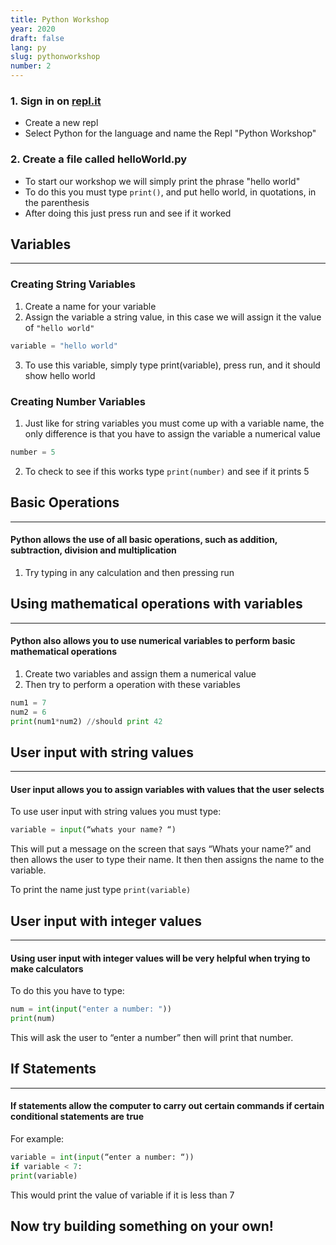 ```yaml
---
title: Python Workshop
year: 2020
draft: false
lang: py
slug: pythonworkshop
number: 2
---
```


### 1. Sign in on [repl.it](https://repl.it)

- Create a new repl
- Select Python for the language and name the Repl "Python Workshop"

### 2. Create a file called helloWorld.py

- To start our workshop we will simply print the phrase "hello world"
- To do this you must type `print()`, and put hello world, in quotations, in the parenthesis
- After doing this just press run and see if it worked

## Variables
---
### Creating String Variables

1.  Create a name for your variable
2.  Assign the variable a string value, in this case we will assign it the value of `"hello world"`

```python
variable = "hello world"
```

3. To use this variable, simply type print(variable), press run, and it should show hello world

### Creating Number Variables

1. Just like for string variables you must come up with a variable name, the only difference is that you have to assign the variable a numerical value

```python
number = 5
```

2. To check to see if this works type `print(number)` and see if it prints 5

## Basic Operations
---
#### Python allows the use of all basic operations, such as addition, subtraction, division and multiplication

1.  Try typing in any calculation and then pressing run

## Using mathematical operations with variables
---
#### Python also allows you to use numerical variables to perform basic mathematical operations

1. Create two variables and assign them a numerical value
2. Then try to perform a operation with these variables

```python
num1 = 7
num2 = 6
print(num1*num2) //should print 42
```

## User input with string values
---
#### User input allows you to assign variables with values that the user selects
To use user input with string values you must type:

```python
variable = input(“whats your name? “)
```

This will put a message on the screen that says “Whats your name?” and then allows the user to type their name. It then then assigns the name to the variable.

To print the name just type `print(variable)`

## User input with integer values
---
#### Using user input with integer values will be very helpful when trying to make calculators
To do this you have to type:
```python
num = int(input("enter a number: "))
print(num)
```

This will ask the user to “enter a number” then will print that number.

## If Statements
---
#### If statements allow the computer to carry out certain commands if certain conditional statements are true
For example:
```python
variable = int(input(“enter a number: “))
if variable < 7:
print(variable)
```

This would print the value of variable if it is less than 7

## Now try building something on your own!